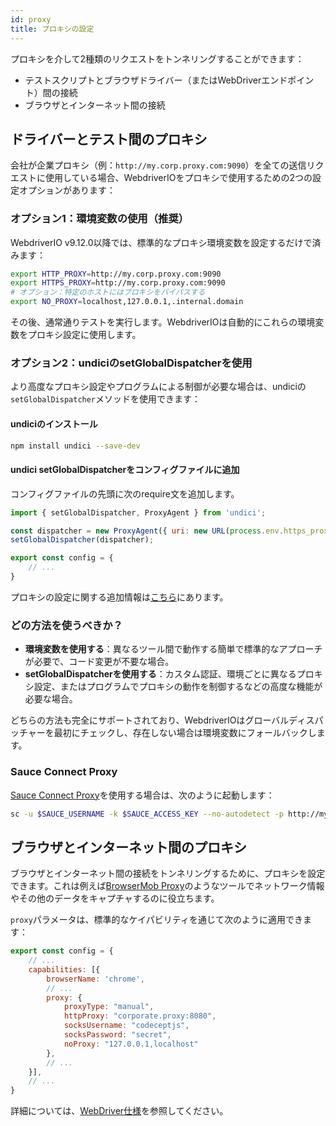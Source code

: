 ```yaml
---
id: proxy
title: プロキシの設定
---
```


プロキシを介して2種類のリクエストをトンネリングすることができます：

- テストスクリプトとブラウザドライバー（またはWebDriverエンドポイント）間の接続
- ブラウザとインターネット間の接続

## ドライバーとテスト間のプロキシ

会社が企業プロキシ（例：`http://my.corp.proxy.com:9090`）を全ての送信リクエストに使用している場合、WebdriverIOをプロキシで使用するための2つの設定オプションがあります：

### オプション1：環境変数の使用（推奨）

WebdriverIO v9.12.0以降では、標準的なプロキシ環境変数を設定するだけで済みます：

```bash
export HTTP_PROXY=http://my.corp.proxy.com:9090
export HTTPS_PROXY=http://my.corp.proxy.com:9090
# オプション：特定のホストにはプロキシをバイパスする
export NO_PROXY=localhost,127.0.0.1,.internal.domain
```

その後、通常通りテストを実行します。WebdriverIOは自動的にこれらの環境変数をプロキシ設定に使用します。

### オプション2：undiciのsetGlobalDispatcherを使用

より高度なプロキシ設定やプログラムによる制御が必要な場合は、undiciの`setGlobalDispatcher`メソッドを使用できます：

#### undiciのインストール

```bash npm2yarn
npm install undici --save-dev
```

#### undici setGlobalDispatcherをコンフィグファイルに追加

コンフィグファイルの先頭に次のrequire文を追加します。

```js title="wdio.conf.js"
import { setGlobalDispatcher, ProxyAgent } from 'undici';

const dispatcher = new ProxyAgent({ uri: new URL(process.env.https_proxy || 'http://my.corp.proxy.com:9090').toString() });
setGlobalDispatcher(dispatcher);

export const config = {
    // ...
}
```

プロキシの設定に関する追加情報は[こちら](https://github.com/nodejs/undici/blob/main/docs/docs/api/ProxyAgent.md)にあります。

### どの方法を使うべきか？

- **環境変数を使用する**：異なるツール間で動作する簡単で標準的なアプローチが必要で、コード変更が不要な場合。
- **setGlobalDispatcherを使用する**：カスタム認証、環境ごとに異なるプロキシ設定、またはプログラムでプロキシの動作を制御するなどの高度な機能が必要な場合。

どちらの方法も完全にサポートされており、WebdriverIOはグローバルディスパッチャーを最初にチェックし、存在しない場合は環境変数にフォールバックします。

### Sauce Connect Proxy

[Sauce Connect Proxy](https://docs.saucelabs.com/secure-connections/sauce-connect-5)を使用する場合は、次のように起動します：

```sh
sc -u $SAUCE_USERNAME -k $SAUCE_ACCESS_KEY --no-autodetect -p http://my.corp.proxy.com:9090
```

## ブラウザとインターネット間のプロキシ

ブラウザとインターネット間の接続をトンネリングするために、プロキシを設定できます。これは例えば[BrowserMob Proxy](https://github.com/lightbody/browsermob-proxy)のようなツールでネットワーク情報やその他のデータをキャプチャするのに役立ちます。

`proxy`パラメータは、標準的なケイパビリティを通じて次のように適用できます：

```js title="wdio.conf.js"
export const config = {
    // ...
    capabilities: [{
        browserName: 'chrome',
        // ...
        proxy: {
            proxyType: "manual",
            httpProxy: "corporate.proxy:8080",
            socksUsername: "codeceptjs",
            socksPassword: "secret",
            noProxy: "127.0.0.1,localhost"
        },
        // ...
    }],
    // ...
}
```

詳細については、[WebDriver仕様](https://w3c.github.io/webdriver/#proxy)を参照してください。